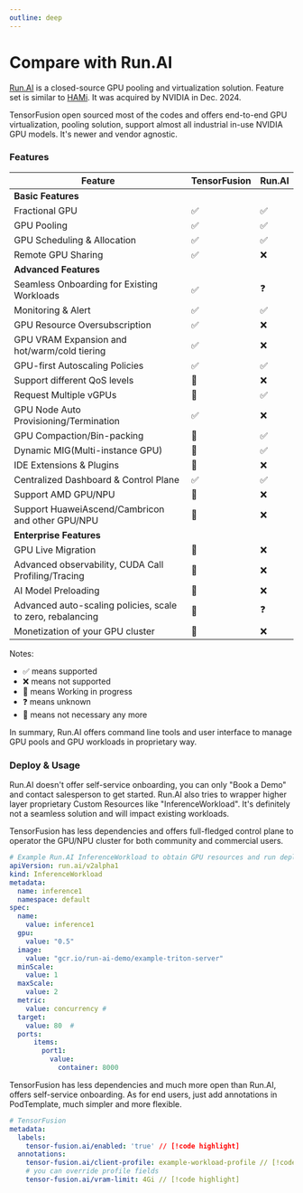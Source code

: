 ```yaml
---
outline: deep
---
```


# Compare with Run.AI

[Run.AI](https://run.ai) is a closed-source GPU pooling and virtualization solution. Feature set is similar to [HAMi](https://github.com/Project-HAMi/HAMi). It was acquired by NVIDIA in Dec. 2024.

TensorFusion open sourced most of the codes and offers end-to-end GPU virtualization, pooling solution, support almost all industrial in-use NVIDIA GPU models. It's newer and vendor agnostic.

### Features

| Feature | TensorFusion | Run.AI |
| --- | --- | --- |
| <b>Basic Features</b> |  |  |
| Fractional GPU | ✅ | ✅ |
| GPU Pooling | ✅ | ✅ |
| GPU Scheduling & Allocation | ✅ | ✅ |
| Remote GPU Sharing | ✅ | ❌ |
| <b>Advanced Features</b> |  |  |
| Seamless Onboarding for Existing Workloads | ✅ | ❓ |
| Monitoring & Alert | ✅ | ✅ |
| GPU Resource Oversubscription | ✅ | ❌ |
| GPU VRAM Expansion and hot/warm/cold tiering | ✅ | ❌ |
| GPU-first Autoscaling Policies | ✅ | ✅ |
| Support different QoS levels | 🚧 | ❌ |
| Request Multiple vGPUs | 🚧 | ✅ |
| GPU Node Auto Provisioning/Termination | ✅ | ❌ |
| GPU Compaction/Bin-packing | 🚧 | ✅ |
| Dynamic MIG(Multi-instance GPU) | 👋 | ✅ |
| IDE Extensions & Plugins | 🚧 | ❌ |
| Centralized Dashboard & Control Plane | ✅ | ✅ |
| Support AMD GPU/NPU | 🚧 | ❌ |
| Support HuaweiAscend/Cambricon and other GPU/NPU | 🚧 | ❌ |
| <b>Enterprise Features</b> |  |  |
| GPU Live Migration | 🚧 | ❌ |
| Advanced observability, CUDA Call Profiling/Tracing | 🚧 | ❌ |
| AI Model Preloading | 🚧 | ❌ |
| Advanced auto-scaling policies, scale to zero, rebalancing | 🚧 | ❓ |
| Monetization of your GPU cluster | 🚧 | ❌ |

Notes:
- ✅ means supported
- ❌ means not supported
- 🚧 means Working in progress
- ❓ means unknown
- 👋 means not necessary any more

In summary, Run.AI offers command line tools and user interface to manage GPU pools and GPU workloads in proprietary way.

### Deploy & Usage

Run.AI doesn't offer self-service onboarding, you can only "Book a Demo" and contact salesperson to get started. Run.AI also tries to wrapper higher layer proprietary Custom Resources like "InferenceWorkload". It's definitely not a seamless solution and will impact existing workloads.

TensorFusion has less dependencies and offers full-fledged control plane to operator the GPU/NPU cluster for both community and commercial users.

```yaml
# Example Run.AI InferenceWorkload to obtain GPU resources and run deployments
apiVersion: run.ai/v2alpha1
kind: InferenceWorkload
metadata:
  name: inference1
  namespace: default
spec:
  name:
    value: inference1
  gpu:
    value: "0.5"
  image:
    value: "gcr.io/run-ai-demo/example-triton-server"
  minScale:
    value: 1
  maxScale:
    value: 2
  metric:
    value: concurrency # 
  target:
    value: 80  # 
  ports:
      items:
        port1:
          value:
            container: 8000
```

TensorFusion has less dependencies and much more open than Run.AI, offers self-service onboarding. As for end users, just add annotations in PodTemplate, much simpler and more flexible.

```yaml
# TensorFusion
metadata:
  labels:
    tensor-fusion.ai/enabled: 'true' // [!code highlight]
  annotations:
    tensor-fusion.ai/client-profile: example-workload-profile // [!code highlight]
    # you can override profile fields
    tensor-fusion.ai/vram-limit: 4Gi // [!code highlight]
```

<!-- ### Performance Comparison -->
<!-- Benchmark -->